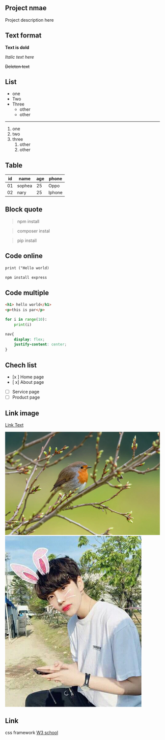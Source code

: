 <!-- # heading one
## heading two
### heading three
#### heading four -->
## Project nmae
Project description here
## Text format

**Text is dold**

*Italic text here*

~~Deleten text~~

## List
- one
- Two
- Three
    - other
    - other
---
1. one
2. two
3. three
    1. other
    2. other

## Table
| id | name | age | phone |
| --- | ---| ---| ---- |
| 01 | sophea | 25| Oppo |
| 02 | nary | 25| Iphone |


## Block quote

> npm install

> composer instal

> pip install


## Code online
`print ("Hello world)`

`npm install express`

## Code multiple
```html
<h1> hello world</h1>
<p>this is par</p>
```
```python
for i in range(10):
    print(i)
```
```css
nav{
    display: flex;
    justify-content: center;
}
```
## Chech list
- [x ] Home page
- [ x] About page
- [ ] Service page
- [ ] Product page

## Link image
[Link Text](https://example.com)

![Alt Text](banner.png)
![Alt Text](img1.jpg)

## Link
css framework [W3 school](https://www.w3schools.com/html/default.asp)
